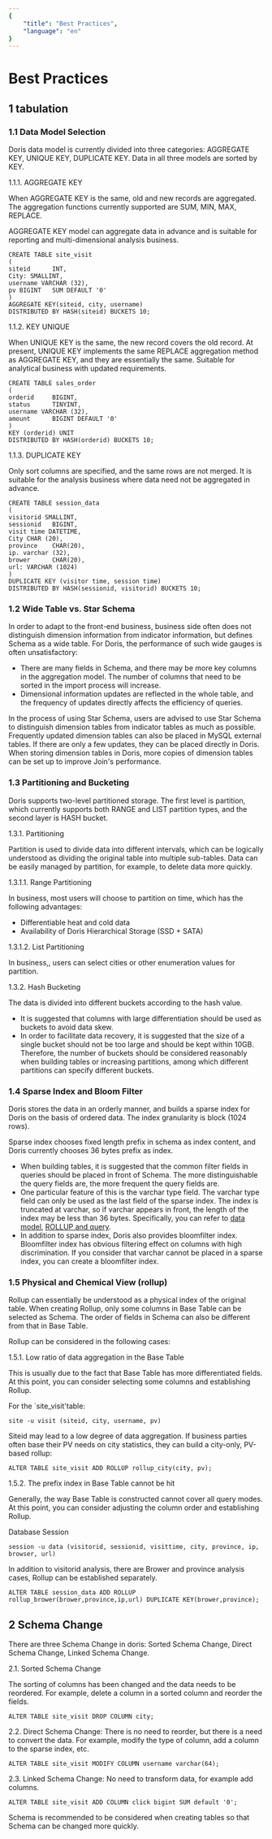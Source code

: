 ```yaml
---
{
    "title": "Best Practices",
    "language": "en"
}
---
```


<!-- 
Licensed to the Apache Software Foundation (ASF) under one
or more contributor license agreements.  See the NOTICE file
distributed with this work for additional information
regarding copyright ownership.  The ASF licenses this file
to you under the Apache License, Version 2.0 (the
"License"); you may not use this file except in compliance
with the License.  You may obtain a copy of the License at

  http://www.apache.org/licenses/LICENSE-2.0

Unless required by applicable law or agreed to in writing,
software distributed under the License is distributed on an
"AS IS" BASIS, WITHOUT WARRANTIES OR CONDITIONS OF ANY
KIND, either express or implied.  See the License for the
specific language governing permissions and limitations
under the License.
-->


# Best Practices

## 1 tabulation

### 1.1 Data Model Selection

Doris data model is currently divided into three categories: AGGREGATE KEY, UNIQUE KEY, DUPLICATE KEY. Data in all three models are sorted by KEY.

1.1.1. AGGREGATE KEY

When AGGREGATE KEY is the same, old and new records are aggregated. The aggregation functions currently supported are SUM, MIN, MAX, REPLACE.

AGGREGATE KEY model can aggregate data in advance and is suitable for reporting and multi-dimensional analysis business.

```
CREATE TABLE site_visit
(
siteid      INT,
City: SMALLINT,
username VARCHAR (32),
pv BIGINT   SUM DEFAULT '0'
)
AGGREGATE KEY(siteid, city, username)
DISTRIBUTED BY HASH(siteid) BUCKETS 10;
```

1.1.2. KEY UNIQUE

When UNIQUE KEY is the same, the new record covers the old record. At present, UNIQUE KEY implements the same REPLACE aggregation method as AGGREGATE KEY, and they are essentially the same. Suitable for analytical business with updated requirements.

```
CREATE TABLE sales_order
(
orderid     BIGINT,
status      TINYINT,
username VARCHAR (32),
amount      BIGINT DEFAULT '0'
)
KEY (orderid) UNIT
DISTRIBUTED BY HASH(orderid) BUCKETS 10;
```

1.1.3. DUPLICATE KEY

Only sort columns are specified, and the same rows are not merged. It is suitable for the analysis business where data need not be aggregated in advance.

```
CREATE TABLE session_data
(
visitorid SMALLINT,
sessionid   BIGINT,
visit time DATETIME,
City CHAR (20),
province    CHAR(20),
ip. varchar (32),
brower      CHAR(20),
url: VARCHAR (1024)
)
DUPLICATE KEY (visitor time, session time)
DISTRIBUTED BY HASH(sessionid, visitorid) BUCKETS 10;
```

### 1.2 Wide Table vs. Star Schema

In order to adapt to the front-end business, business side often does not distinguish dimension information from indicator information, but defines Schema as a wide table. For Doris, the performance of such wide gauges is often unsatisfactory:

* There are many fields in Schema, and there may be more key columns in the aggregation model. The number of columns that need to be sorted in the import process will increase.
* Dimensional information updates are reflected in the whole table, and the frequency of updates directly affects the efficiency of queries.

In the process of using Star Schema, users are advised to use Star Schema to distinguish dimension tables from indicator tables as much as possible. Frequently updated dimension tables can also be placed in MySQL external tables. If there are only a few updates, they can be placed directly in Doris. When storing dimension tables in Doris, more copies of dimension tables can be set up to improve Join's performance.

### 1.3 Partitioning and Bucketing 

Doris supports two-level partitioned storage. The first level is partition, which currently supports both RANGE and LIST partition types, and the second layer is HASH bucket.

1.3.1. Partitioning

Partition is used to divide data into different intervals, which can be logically understood as dividing the original table into multiple sub-tables. Data can be easily managed by partition, for example, to delete data more quickly.

1.3.1.1. Range Partitioning

In business, most users will choose to partition on time, which has the following advantages:

* Differentiable heat and cold data
* Availability of Doris Hierarchical Storage (SSD + SATA)

1.3.1.2. List Partitioning

In business,, users can select cities or other enumeration values for partition.

1.3.2. Hash Bucketing

The data is divided into different buckets according to the hash value.

* It is suggested that columns with large differentiation should be used as buckets to avoid data skew.
* In order to facilitate data recovery, it is suggested that the size of a single bucket should not be too large and should be kept within 10GB. Therefore, the number of buckets should be considered reasonably when building tables or increasing partitions, among which different partitions can specify different buckets.

### 1.4 Sparse Index and Bloom Filter

Doris stores the data in an orderly manner, and builds a sparse index for Doris on the basis of ordered data. The index granularity is block (1024 rows).

Sparse index chooses fixed length prefix in schema as index content, and Doris currently chooses 36 bytes prefix as index.

* When building tables, it is suggested that the common filter fields in queries should be placed in front of Schema. The more distinguishable the query fields are, the more frequent the query fields are.
* One particular feature of this is the varchar type field. The varchar type field can only be used as the last field of the sparse index. The index is truncated at varchar, so if varchar appears in front, the length of the index may be less than 36 bytes. Specifically, you can refer to [data model](./data-model.md), [ROLLUP and query](./hit-the-rollup.md).
* In addition to sparse index, Doris also provides bloomfilter index. Bloomfilter index has obvious filtering effect on columns with high discrimination. If you consider that varchar cannot be placed in a sparse index, you can create a bloomfilter index.

### 1.5 Physical and Chemical View (rollup)

Rollup can essentially be understood as a physical index of the original table. When creating Rollup, only some columns in Base Table can be selected as Schema. The order of fields in Schema can also be different from that in Base Table.

Rollup can be considered in the following cases:

1.5.1. Low ratio of data aggregation in the Base Table

This is usually due to the fact that Base Table has more differentiated fields. At this point, you can consider selecting some columns and establishing Rollup.

For the `site_visit'table:

```
site -u visit (siteid, city, username, pv)
```

Siteid may lead to a low degree of data aggregation. If business parties often base their PV needs on city statistics, they can build a city-only, PV-based rollup:

```
ALTER TABLE site_visit ADD ROLLUP rollup_city(city, pv);
```

1.5.2. The prefix index in Base Table cannot be hit

Generally, the way Base Table is constructed cannot cover all query modes. At this point, you can consider adjusting the column order and establishing Rollup.

Database Session

```
session -u data (visitorid, sessionid, visittime, city, province, ip, browser, url)
```

In addition to visitorid analysis, there are Brower and province analysis cases, Rollup can be established separately.

```
ALTER TABLE session_data ADD ROLLUP rollup_brower(brower,province,ip,url) DUPLICATE KEY(brower,province);
```

## 2 Schema Change

There are three Schema Change in doris: Sorted Schema Change, Direct Schema Change, Linked Schema Change.

2.1. Sorted Schema Change

The sorting of columns has been changed and the data needs to be reordered. For example, delete a column in a sorted column and reorder the fields.

```
ALTER TABLE site_visit DROP COLUMN city;
```

2.2. Direct Schema Change: There is no need to reorder, but there is a need to convert the data. For example, modify
 the type of column, add a column to the sparse index, etc.

```
ALTER TABLE site_visit MODIFY COLUMN username varchar(64);
```

2.3. Linked Schema Change: No need to transform data, for example add columns.

```
ALTER TABLE site_visit ADD COLUMN click bigint SUM default '0';
```

Schema is recommended to be considered when creating tables so that Schema can be changed more quickly.
